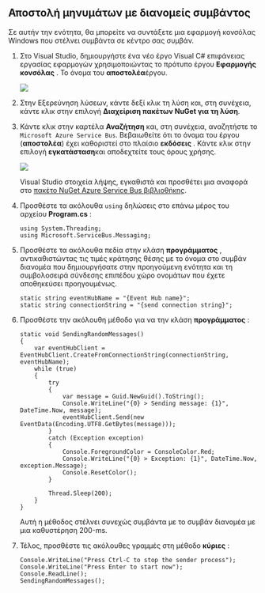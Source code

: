 ## <a name="send-messages-to-event-hubs"></a>Αποστολή μηνυμάτων με διανομείς συμβάντος

Σε αυτήν την ενότητα, θα μπορείτε να συντάξετε μια εφαρμογή κονσόλας Windows που στέλνει συμβάντα σε κέντρο σας συμβάν.

1. Στο Visual Studio, δημιουργήστε ένα νέο έργο Visual C# επιφάνειας εργασίας εφαρμογών χρησιμοποιώντας το πρότυπο έργου **Εφαρμογής κονσόλας** . Το όνομα του **αποστολέα**έργου.

    ![](./media/service-bus-event-hubs-getstarted-send-csharp/create-sender-csharp1.png)

2. Στην Εξερεύνηση λύσεων, κάντε δεξί κλικ τη λύση και, στη συνέχεια, κάντε κλικ στην επιλογή **Διαχείριση πακέτων NuGet για τη λύση**. 

3. Κάντε κλικ στην καρτέλα **Αναζήτηση** και, στη συνέχεια, αναζητήστε το `Microsoft Azure Service Bus`. Βεβαιωθείτε ότι το όνομα του έργου (**αποστολέα**) έχει καθοριστεί στο πλαίσιο **εκδόσεις** . Κάντε κλικ στην επιλογή **εγκατάσταση**και αποδεχτείτε τους όρους χρήσης. 

    ![](./media/service-bus-event-hubs-getstarted-send-csharp/create-sender-csharp2.png)

    Visual Studio στοιχεία λήψης, εγκαθιστά και προσθέτει μια αναφορά στο [πακέτο NuGet Azure Service Bus βιβλιοθήκης](https://www.nuget.org/packages/WindowsAzure.ServiceBus).

4. Προσθέστε τα ακόλουθα `using` δηλώσεις στο επάνω μέρος του αρχείου **Program.cs** :

    ```
    using System.Threading;
    using Microsoft.ServiceBus.Messaging;
    ```

5. Προσθέστε τα ακόλουθα πεδία στην κλάση **προγράμματος** , αντικαθιστώντας τις τιμές κράτησης θέσης με το όνομα στο συμβάν διανομέα που δημιουργήσατε στην προηγούμενη ενότητα και τη συμβολοσειρά σύνδεσης επιπέδου χώρο ονομάτων που έχετε αποθηκεύσει προηγουμένως.

    ```
    static string eventHubName = "{Event Hub name}";
    static string connectionString = "{send connection string}";
    ```

6. Προσθέστε την ακόλουθη μέθοδο για να την κλάση **προγράμματος** :

    ```
    static void SendingRandomMessages()
    {
        var eventHubClient = EventHubClient.CreateFromConnectionString(connectionString, eventHubName);
        while (true)
        {
            try
            {
                var message = Guid.NewGuid().ToString();
                Console.WriteLine("{0} > Sending message: {1}", DateTime.Now, message);
                eventHubClient.Send(new EventData(Encoding.UTF8.GetBytes(message)));
            }
            catch (Exception exception)
            {
                Console.ForegroundColor = ConsoleColor.Red;
                Console.WriteLine("{0} > Exception: {1}", DateTime.Now, exception.Message);
                Console.ResetColor();
            }

            Thread.Sleep(200);
        }
    }
    ```

    Αυτή η μέθοδος στέλνει συνεχώς συμβάντα με το συμβάν διανομέα με μια καθυστέρηση 200-ms.

7. Τέλος, προσθέστε τις ακόλουθες γραμμές στη μέθοδο **κύριες** :

    ```
    Console.WriteLine("Press Ctrl-C to stop the sender process");
    Console.WriteLine("Press Enter to start now");
    Console.ReadLine();
    SendingRandomMessages();
    ```

